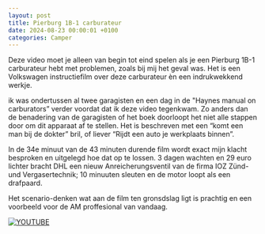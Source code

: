```yaml
---
layout: post
title: Pierburg 1B-1 carburateur
date: 2024-08-23 00:00:01 +0100
categories: Camper
---
```


Deze video moet je  alleen van begin tot eind spelen als je een Pierburg 1B-1 carburateur  hebt met problemen, zoals bij mij het geval was. Het is een Volkswagen  instructiefilm over deze carburateur èn een indrukwekkend werkje.

ik was ondertussen al twee garagisten en een dag in de "Haynes manual on  carburators” verder voordat dat ik deze video tegenkwam. Zo anders dan  de benadering van de garagisten of het boek doorloopt het niet alle  stappen door om dit apparaat af te stellen. Het is beschreven met een  “komt een man bij de dokter” bril, of liever “Rijdt een auto je  werkplaats binnen”. 

In de 34e minuut van de 43 minuten durende film wordt exact mijn klacht  besproken en uitgelegd hoe dat op te lossen. 3 dagen wachten en 29 euro  lichter bracht DHL een nieuw Anreicherungsventil van de firma IOZ Zünd-  und Vergasertechnik; 10 minuuten sleuten en de motor loopt als een  drafpaard.

Het scenario-denken wat aan de film ten gronsdslag ligt is prachtig en een voorbeeld voor de AM proffesional van vandaag.

[![YOUTUBE](https://img.youtube.com/vi/nWB1Azz-8_U/0.jpg)](https://www.youtube.com/watch?v=YnWB1Azz-8_U)
